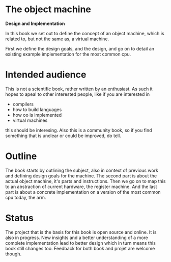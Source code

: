 # The object machine

**Design and Implementation**

In this book we set out to define the concept of an object machine, which is related to, but not the same as, a virtual machine.

First we define the design goals, and the design, and go on to detail an existing example implementation for the most common cpu.

# Intended audience

This is not a scientific book, rather written by an enthusiast. As such it hopes to apeal to other interested people, like if you are interested in

- compilers
- how to build languages
- how oo is implemented
- virtual machines

this should be interesing. Also this is a community book, so if you find something that is unclear or could be improved, do tell.

# Outline

The book starts by outlining the subject, also in context of previous work and defining design goals for the machine.
The second part is about the actual object machine, it's parts and instructions. Then we go on to map this to an abstraction of current hardware, the register machine.
And the last part is about a concrete implementation on a version of the most common cpu today, the arm.

# Status

The project that is the basis for this book is open source and online. It is also in progress. New insights and a better understanding of a more complete implementation lead to better design which in turn means this book still changes too. Feedback for both book and projet are welcome though.

